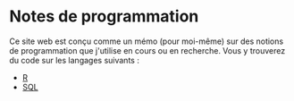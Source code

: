 # Notes de programmation

Ce site web est conçu comme un mémo (pour moi-même) sur des notions de programmation que j'utilise en cours ou en recherche. Vous y trouverez du code sur les langages suivants :

- [R](r)
- [SQL](sql)

<!--
On fait un test de code..

    :::python
    import module

    blablabla

Un autre test

    :::html
    je test <body>

Et encore un ?

    :::R
    Ici aussi
        function()
    read.table()
    on test
-->
